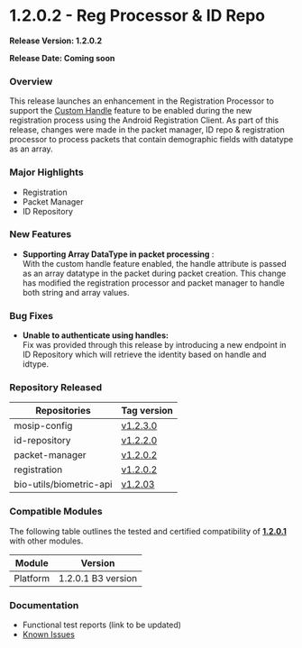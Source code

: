 # 1.2.0.2 - Reg Processor & ID Repo

**Release Version: 1.2.0.2**

**Release Date: Coming soon**

### **Overview**

This release launches an enhancement in the Registration Processor to support the [Custom Handle](https://docs.mosip.io/1.2.0/modules/id-repository/custom-handle) feature to be enabled during the new registration process using the Android Registration Client. As part of this release, changes were made in the packet manager, ID repo & registration processor to process packets that contain demographic fields with datatype as an array.

### **Major Highlights**

* Registration
* Packet Manager
* ID Repository

### **New Features**

* **Supporting Array DataType in packet processing** :\
  With the custom handle feature enabled, the handle attribute is passed as an array datatype in the packet during packet creation. This change has modified the registration processor and packet manager to handle both string and array values.&#x20;

### **Bug Fixes**

* **Unable to authenticate using handles:**\
  Fix was provided through this release by introducing a new endpoint in ID Repository which will retrieve the identity based on handle and idtype.

### **Repository Released**

| Repositories            | Tag version                                                       |
| ----------------------- | ----------------------------------------------------------------- |
| mosip-config            | [v1.2.3.0](https://github.com/mosip/mosip-config/tree/v1.2.3.0)   |
| id-repository           | [v1.2.2.0](https://github.com/mosip/id-repository/tree/v1.2.2.0)  |
| packet-manager          | [v1.2.0.2](https://github.com/mosip/packet-manager/tree/v1.2.0.2) |
| registration            | [v1.2.0.2](https://github.com/mosip/registration/tree/v1.2.0.2)   |
| bio-utils/biometric-api | [v1.2.03](https://github.com/mosip/bio-utils/tree/v1.2.0.3)       |

### **Compatible Modules**

The following table outlines the tested and certified compatibility of [**1.2.0.1**](../release-notes-1.2.0.1/) with other modules.

| Module    | Version               |
| --------- | --------------------- |
|  Platform |    1.2.0.1 B3 version |

### Documentation

* Functional test reports (link to be updated)&#x20;
* [Known Issues](https://mosip.atlassian.net/issues/?jql=labels%20%3D%20%22known-issue-1.2.0.2%22)

